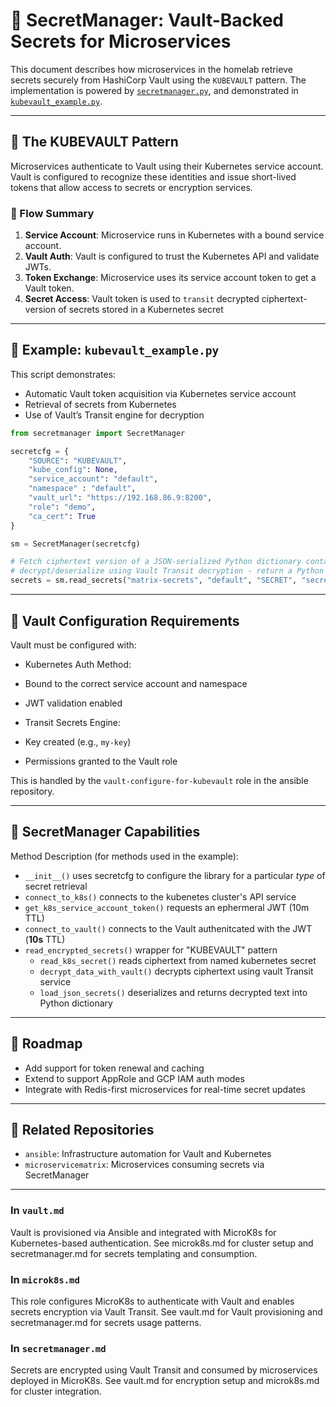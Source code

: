 # 🔐 SecretManager: Vault-Backed Secrets for Microservices

This document describes how microservices in the homelab retrieve secrets securely from HashiCorp Vault using the `KUBEVAULT` pattern. The implementation is powered by [`secretmanager.py`](https://github.com/dekeyrej/secretmanager/blob/main/secretmanager/secretmanager.py), and demonstrated in [`kubevault_example.py`](https://github.com/dekeyrej/secretmanager/blob/main/examples/kubevault_example.py).

---

## 🧠 The KUBEVAULT Pattern

Microservices authenticate to Vault using their Kubernetes service account. Vault is configured to recognize these identities and issue short-lived tokens that allow access to secrets or encryption services.

### 🔗 Flow Summary

1. **Service Account**: Microservice runs in Kubernetes with a bound service account.
2. **Vault Auth**: Vault is configured to trust the Kubernetes API and validate JWTs.
3. **Token Exchange**: Microservice uses its service account token to get a Vault token.
4. **Secret Access**: Vault token is used to `transit` decrypted ciphertext-version of secrets stored in a Kubernetes secret

---

## 🧪 Example: `kubevault_example.py`

This script demonstrates:

- Automatic Vault token acquisition via Kubernetes service account
- Retrieval of secrets from Kubernetes
- Use of Vault’s Transit engine for decryption

```python
from secretmanager import SecretManager

secretcfg = {
    "SOURCE": "KUBEVAULT",
    "kube_config": None,
    "service_account": "default",
    "namespace" : "default",
    "vault_url": "https://192.168.86.9:8200",
    "role": "demo",
    "ca_cert": True
}

sm = SecretManager(secretcfg)

# Fetch ciphertext version of a JSON-serialized Python dictionary containing secrets from a Kubernetes secret, and 
# decrypt/deserialize using Vault Transit decryption - return a Python dictionary
secrets = sm.read_secrets("matrix-secrets", "default", "SECRET", "secrets.json", "aes256-key")
```
---

## 🔐 Vault Configuration Requirements

Vault must be configured with:

- Kubernetes Auth Method:
- Bound to the correct service account and namespace
- JWT validation enabled

- Transit Secrets Engine:
- Key created (e.g., `my-key`)
- Permissions granted to the Vault role


This is handled by the `vault-configure-for-kubevault` role in the ansible repository.

---

## 🧱 SecretManager Capabilities

Method Description (for methods used in the example):
- `__init__()` uses secretcfg to configure the library for a particular _type_ of secret retrieval
- `connect_to_k8s()` connects to the kubenetes cluster's API service
- `get_k8s_service_account_token()` requests an ephermeral JWT (10m TTL)
- `connect_to_vault()` connects to the Vault authenitcated with the JWT (**10s** TTL)
- `read_encrypted_secrets()` wrapper for "KUBEVAULT" pattern
    -  `read_k8s_secret()` reads ciphertext from named kubernetes secret
    -  `decrypt_data_with_vault()` decrypts ciphertext using vault Transit service
    -  `load_json_secrets()` deserializes and returns decrypted text into Python dictionary

---

## 🔭 Roadmap

- Add support for token renewal and caching
- Extend to support AppRole and GCP IAM auth modes
- Integrate with Redis-first microservices for real-time secret updates

---

## 📎 Related Repositories

- `ansible`: Infrastructure automation for Vault and Kubernetes
- `microservicematrix`: Microservices consuming secrets via SecretManager

---

### In `vault.md`
Vault is provisioned via Ansible and integrated with MicroK8s for Kubernetes-based authentication. See microk8s.md for cluster setup and secretmanager.md for secrets templating and consumption.

### In `microk8s.md`
This role configures MicroK8s to authenticate with Vault and enables secrets encryption via Vault Transit. See vault.md for Vault provisioning and secretmanager.md for secrets usage patterns.

### In `secretmanager.md`
Secrets are encrypted using Vault Transit and consumed by microservices deployed in MicroK8s. See vault.md for encryption setup and microk8s.md for cluster integration.
